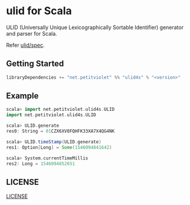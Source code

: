 # ulid for Scala

ULID (Universally Unique Lexicographically Sortable Identifier) generator and parser for Scala.

Refer [ulid/spec](https://github.com/ulid/spec).

## Getting Started

```scala
libraryDependencies += "net.petitviolet" %% "ulid4s" % "<version>"
```

## Example

```scala
scala> import net.petitviolet.ulid4s.ULID
import net.petitviolet.ulid4s.ULID

scala> ULID.generate
res0: String = 01CZX6XV0FQHFK33XA7X4QG4NK

scala> ULID.timeStamp(ULID.generate)
res1: Option[Long] = Some(1546094841642)

scala> System.currentTimeMillis
res2: Long = 1546094852651
```

## LICENSE

[LICENSE](https://github.com/petitviolet/ulid4s/blob/master/LICENSE)
